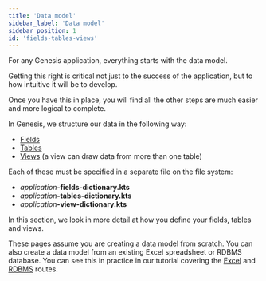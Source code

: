 ```yaml
---
title: 'Data model'
sidebar_label: 'Data model'
sidebar_position: 1
id: 'fields-tables-views'
---
```



For any Genesis application, everything starts with the data model. 

Getting this right is critical not just to the success of the application, but to how intuitive it will be to develop.

Once you have this in place, you will find all the other steps are much easier and more logical to complete.

In Genesis, we structure our data in the following way:

* [Fields](../../../database/fields-tables-views/fields/)
* [Tables](../../../database/fields-tables-views/tables/)
* [Views](../../../database/fields-tables-views/views/) (a view can draw data from more than one table)

Each of these must be specified in a separate file on the file system:

* _application_**-fields-dictionary.kts**
* _application_**-tables-dictionary.kts**
* _application_**-view-dictionary.kts**

In this section, we look in more detail at how you define your fields, tables and views.

These pages assume you are creating a data model from scratch. You can also create a data model from an existing Excel spreadsheet or RDBMS database. You can see this in practice in our tutorial covering the [Excel](/) and [RDBMS](/) routes.

<!-- TODO: Fix Excel and RDBMS tutorial links -->
